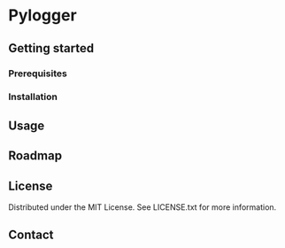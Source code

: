 # Pylogger

## Getting started

### Prerequisites
### Installation

## Usage

## Roadmap

## License
Distributed under the MIT License. See LICENSE.txt for more information.
## Contact

